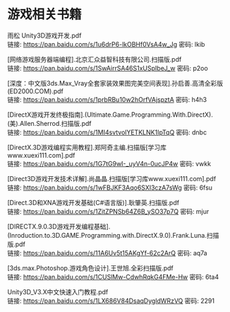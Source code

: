 # 游戏相关书籍

雨松 Unity3D游戏开发.pdf  
链接: https://pan.baidu.com/s/1u6drP6-lkOBHf0VsA4w_Jg  密码: lkib

[网络游戏服务器端编程].北京汇众益智科技有限公司.扫描版.pdf  
链接: https://pan.baidu.com/s/1SwAirrSA46S1xUSpIbeJ_w  密码: p2oo

[深度：中文版3ds.Max_Vray全套家装效果图完美空间表现].孙启善.高清全彩版(ED2000.COM).pdf  
链接: https://pan.baidu.com/s/1prbRBu10w2hOrfVAjspztA  密码: h4h3

[DirectX游戏开发终极指南].(Ultimate.Game.Programming.With.DirectX).(美).Allen.Sherrod.扫描版.pdf  
链接: https://pan.baidu.com/s/1MI4svtvolYETKLNK1IpTqQ  密码: dnbc

[DirectX.3D游戏编程实用教程].郑阿奇主编.扫描版[学习库www.xuexi111.com].pdf  
链接: https://pan.baidu.com/s/1G7tG9wI-_uyV4n-0ucJP4w  密码: vwkk

[Direct3D游戏开发技术详解].尚晶晶.扫描版[学习库www.xuexi111.com].pdf  
链接: https://pan.baidu.com/s/1wFBJKF3Aqo6SXI3czA7sWg  密码: 6fsu

[Direct.3D和XNA游戏开发基础(C#语言版)].耿肇英.扫描版.pdf  
链接: https://pan.baidu.com/s/1ZitZPNSb64Z6B_ySO37p7Q  密码: mjur

[DIRECTX.9.0.3D游戏开发编程基础].(Inroduction.to.3D.GAME.Programming.with.DirectX.9.0).Frank.Luna.扫描版.pdf  
链接: https://pan.baidu.com/s/11A6Uv5t15AKgYf-62c2ArQ  密码: aq7a

[3ds.max.Photoshop.游戏角色设计].王世旭.全彩扫描版.pdf  
链接: https://pan.baidu.com/s/1CUSlMw-CdwhRqkG4FMe-Hw  密码: 6ta4

Unity3D_V3.X中文快速入门教程.pdf  
链接: https://pan.baidu.com/s/1LX686V84DsaqDygldWRzVQ  密码: 2291

















